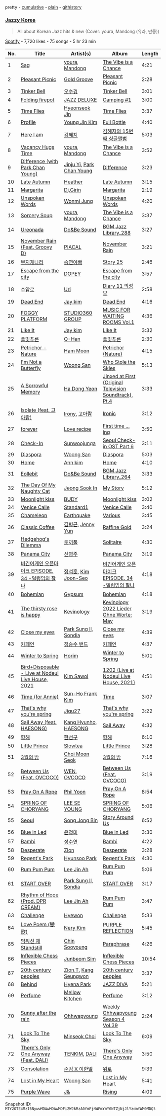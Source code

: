 pretty - [cumulative](/playlists/cumulative/37i9dQZF1DX3Cii9ioWjQP.md) - [plain](/playlists/plain/37i9dQZF1DX3Cii9ioWjQP) - [githistory](https://github.githistory.xyz/mackorone/spotify-playlist-archive/blob/main/playlists/plain/37i9dQZF1DX3Cii9ioWjQP)

### [Jazzy Korea](https://open.spotify.com/playlist/37i9dQZF1DX3Cii9ioWjQP)

> All about Korean Jazz hits & new \(Cover: youra, Mandong \(유라, 만동\)\)

[Spotify](https://open.spotify.com/user/spotify) - 7,720 likes - 75 songs - 5 hr 23 min

| No. | Title | Artist(s) | Album | Length |
|---|---|---|---|---|
| 1 | [Sag](https://open.spotify.com/track/0WT5exMmrq1biJR2cvJepO) | [youra](https://open.spotify.com/artist/5q9adPv91NFr8q2ZcKmX0V), [Mandong](https://open.spotify.com/artist/2Wk4Orq6UQ5KPunF9WHiyd) | [The Vibe is a Chance](https://open.spotify.com/album/0aFwg3Fy4dTUexmtm1cu3N) | 4:21 |
| 2 | [Pleasant Picnic](https://open.spotify.com/track/0E8wShlzhdYlk6rsjPVp8y) | [Gold Groove](https://open.spotify.com/artist/58wAApDuSJLljGr3IIgdlQ) | [Pleasant Picnic](https://open.spotify.com/album/1baRvDw2Ez8iq02DuFIOJo) | 2:28 |
| 3 | [Tinker Bell](https://open.spotify.com/track/1nqcPqcAtTvifR4zxuXojJ) | [오수경](https://open.spotify.com/artist/2dnCKQzRsy3Q6CQx9U1ZAA) | [Tinker Bell](https://open.spotify.com/album/5zU3XfdZYXWtADeGGXYOHJ) | 3:01 |
| 4 | [Folding firepot](https://open.spotify.com/track/7GSZVMov9m9UO55csoY8WZ) | [JAZZ DELUXE](https://open.spotify.com/artist/3H8yiLBISn9K5xYWDqW8ZM) | [Camping \#1](https://open.spotify.com/album/4eCz3zgtU464qVb8FRUeib) | 3:00 |
| 5 | [Time Flies](https://open.spotify.com/track/7f3VOozkefRBvZRyeEbsYk) | [Hyeonseok Jin](https://open.spotify.com/artist/264pWJmBJCG17xYUGdDWyG) | [Time Flies](https://open.spotify.com/album/0YO5jinKkBWg319JzpRxOt) | 3:37 |
| 6 | [Profile](https://open.spotify.com/track/2U8kKyjv3y0FZ6D1RL6AcR) | [Young Jin Kim](https://open.spotify.com/artist/2znNQLAUycEz4QYAx6wDlO) | [Full Bottle](https://open.spotify.com/album/2GekRFOa2tnNoszyCpZVmD) | 4:40 |
| 7 | [Here I am](https://open.spotify.com/track/1ly3Lsq7Kn8Pj14ldHeNSE) | [김혜지](https://open.spotify.com/artist/6z0DShdQxwbWSmB3FLHTE7) | [김혜지의 15번째 싱글앨범](https://open.spotify.com/album/7I1R6zEVfYmWuOzjPN8ATO) | 5:03 |
| 8 | [Vacancy Hugs Time](https://open.spotify.com/track/2fOucbHur1VE47D1m5UCgB) | [youra](https://open.spotify.com/artist/5q9adPv91NFr8q2ZcKmX0V), [Mandong](https://open.spotify.com/artist/2Wk4Orq6UQ5KPunF9WHiyd) | [The Vibe is a Chance](https://open.spotify.com/album/0aFwg3Fy4dTUexmtm1cu3N) | 3:52 |
| 9 | [Difference \(with Park Chan Young\)](https://open.spotify.com/track/6VuslUo78MrJiJTmlbPUhQ) | [Jinju Yi](https://open.spotify.com/artist/1wOcvOmQJOR1LUMF0cIQS5), [Park Chan Young](https://open.spotify.com/artist/4lqCOKaW6ZcRwDL6yEJJo9) | [Difference](https://open.spotify.com/album/6hroMp0MzJ4UThj5OehuZG) | 3:23 |
| 10 | [Late Autumn](https://open.spotify.com/track/3mi9ZwNuK4rG3nVyAZJajb) | [Heather](https://open.spotify.com/artist/4vE4SByWj4geUQdjZvyl9g) | [Late Autumn](https://open.spotify.com/album/1qhO8rdnpTvvrlwyYOcHdM) | 3:15 |
| 11 | [Margarita](https://open.spotify.com/track/0lcoFS3nK9fZoWxUSMff0I) | [Dj.Girin](https://open.spotify.com/artist/1VBQE0jViVM4iR5xiBWG0V) | [Margarita](https://open.spotify.com/album/17DhYlOB1lSsYGwZI8GL3q) | 2:19 |
| 12 | [Unspoken Words](https://open.spotify.com/track/4mTXOg7AweKIjmqSk0CP7c) | [Wonmi Jung](https://open.spotify.com/artist/0daAcOXMuzxPwRiRBqgO2l) | [Unspoken Words](https://open.spotify.com/album/3a7eZQXmz9pudoFomDsg3c) | 4:20 |
| 13 | [Sorcery Soup](https://open.spotify.com/track/1ddVTVxABHqds436IzH004) | [youra](https://open.spotify.com/artist/5q9adPv91NFr8q2ZcKmX0V), [Mandong](https://open.spotify.com/artist/2Wk4Orq6UQ5KPunF9WHiyd) | [The Vibe is a Chance](https://open.spotify.com/album/0aFwg3Fy4dTUexmtm1cu3N) | 3:37 |
| 14 | [Ureonada](https://open.spotify.com/track/4YS7FPQN5hGBzrBC9X55Hf) | [Do&Be Sound](https://open.spotify.com/artist/4lKGgFI2Khs73ROJLwiaa9) | [BGM Jazz Library\_288](https://open.spotify.com/album/5rrTnY08CcFWnUFM8vE6i1) | 3:27 |
| 15 | [November Rain \(Feat\. Groovy D\)](https://open.spotify.com/track/6wN0bERE8RNJvEAeG7tEAW) | [PIACAL](https://open.spotify.com/artist/0QuxeG3QBD0kddWQPgfXaX) | [November Rain](https://open.spotify.com/album/0mkXZKaYTzzb9gOtAqpeU4) | 3:21 |
| 16 | [무지개나라](https://open.spotify.com/track/6hxwYtDkQ35mNuYsiRgqId) | [승연아빠](https://open.spotify.com/artist/4cEdf85FeV9HB2sxDxzyJg) | [Story 25](https://open.spotify.com/album/08hWM6WLKVBeHqP6vDyLM2) | 2:46 |
| 17 | [Escape from the city](https://open.spotify.com/track/1FGtv4md7PpOofoNF8V6pl) | [DOPEY](https://open.spotify.com/artist/1CXyr1fzlKCTjAVfvNGJgM) | [Escape from the city](https://open.spotify.com/album/6SfNyrW3v25cRcdDm7GLks) | 3:57 |
| 18 | [수암로](https://open.spotify.com/track/1agp7haerf4CHKUOix59bO) | [Uri](https://open.spotify.com/artist/2tG5Ksvgakzg0AxoMutgwE) | [Diary 11 의정부](https://open.spotify.com/album/70xNNxytzLqRmn4X2XvvLf) | 2:58 |
| 19 | [Dead End](https://open.spotify.com/track/69F1rfqGeNGhAZVqkyVAZp) | [Jay kim](https://open.spotify.com/artist/5CKtSMyg3anlcQvTWMrmxf) | [Dead End](https://open.spotify.com/album/4TDJGeuPpmfvd49P7GWCQ8) | 4:16 |
| 20 | [FOGGY PLATFORM](https://open.spotify.com/track/1v4jgYpz0sdjbVvOP6fZCW) | [STUDIO360 GROUP](https://open.spotify.com/artist/6SYYPeNmfh2jtwVED2LLgO) | [MUSIC FOR WAITING ROOMS Vol.1](https://open.spotify.com/album/4M3JlJA3T13e6fWk3Yz7SB) | 4:36 |
| 21 | [Like It](https://open.spotify.com/track/1KK7fQbTsWKeexy76WlvC4) | [Jay kim](https://open.spotify.com/artist/5CKtSMyg3anlcQvTWMrmxf) | [Like It](https://open.spotify.com/album/1lIsEk6v9PK15vOosHHvXr) | 3:32 |
| 22 | [풀빛푸른](https://open.spotify.com/track/6SNqL7uzSSESJ3IMKLFCdN) | [Q\-Han](https://open.spotify.com/artist/0Ahq4s8aRjMtjuui5iwxFp) | [풀빛푸른](https://open.spotify.com/album/3dPkZo53nbzFqMory6otX1) | 2:30 |
| 23 | [Petrichor \- Nature](https://open.spotify.com/track/29vC3hES7e492HvTN2Jw4Y) | [Ham Moon](https://open.spotify.com/artist/0dtGNROSjYX3vMQO0eAKCV) | [Petrichor \(Nature\)](https://open.spotify.com/album/4CGwxkmRPClHlBhiinoLOy) | 4:15 |
| 24 | [I'm Not a Butterfly](https://open.spotify.com/track/4RcuqGcL9G95s6qdZzKoqb) | [Woong San](https://open.spotify.com/artist/3FYwrGRWL93eQGcUoVkDO1) | [Who Stole the Skies](https://open.spotify.com/album/3vBepxBq8Ik2Tsn5Yu1uML) | 5:13 |
| 25 | [A Sorrowful Memory](https://open.spotify.com/track/1OXu0ppB1dUwwKMF9Un4q9) | [Ha Dong Yeon](https://open.spotify.com/artist/37HjETdZEtntIoddJLvk0C) | [Jinxed at First \(Original Television Soundtrack\), Pt.4](https://open.spotify.com/album/6qfCrcFoQZSuKIoYvS0jn1) | 3:33 |
| 26 | [Isolate \(feat\. 고아람\)](https://open.spotify.com/track/7JrApI8n2Sj8XntY0QFJ0Q) | [Irony](https://open.spotify.com/artist/0iFYmJPYK3xbD7mqacwFOM), [고아람](https://open.spotify.com/artist/6lTcUEjaxqnfRen2kA4s2Z) | [Ironic](https://open.spotify.com/album/04wW9UOryMrrky7OJlYzIG) | 3:12 |
| 27 | [forever](https://open.spotify.com/track/1zgGCWMf6OOh2IP7OmkI03) | [Love recipe](https://open.spotify.com/artist/5N3TjdglYn7FkcNU4Rcyzu) | [First time ..\. ing](https://open.spotify.com/album/5wtn5mvEtk7f1qDqQrE0Ax) | 3:50 |
| 28 | [Check\-In](https://open.spotify.com/track/6W6UgkbWs1O5MCdt4M9aP5) | [Sunwoojunga](https://open.spotify.com/artist/04L3elxyr0XFua2Ek3domW) | [Seoul Check\-in OST Part 6](https://open.spotify.com/album/6fma7QBBD2qxShJv2jKPcy) | 3:11 |
| 29 | [Diaspora](https://open.spotify.com/track/4LxjliHXyosD6sqDp9vMjU) | [Woong San](https://open.spotify.com/artist/3FYwrGRWL93eQGcUoVkDO1) | [Diaspora](https://open.spotify.com/album/424WFw7apETzYjkgOsyOs5) | 5:03 |
| 30 | [Home](https://open.spotify.com/track/0HfVfNfoK8ZpZ6EvKUgQLg) | [Ann kim](https://open.spotify.com/artist/6G6kuN81r2blIeoah5kf9t) | [Home](https://open.spotify.com/album/5KwCT0VjBxXqGJFbrF88l5) | 4:10 |
| 31 | [Eollebit](https://open.spotify.com/track/66wIabheOrniEJ0kZWxilI) | [Do&Be Sound](https://open.spotify.com/artist/4lKGgFI2Khs73ROJLwiaa9) | [BGM Jazz Library\_264](https://open.spotify.com/album/3Go8PTkJdALkaZXORzUQyL) | 3:33 |
| 32 | [The Day Of My Naughty Cat](https://open.spotify.com/track/5wynjj4joJ0co90AdjGvq1) | [Jeong Sook In](https://open.spotify.com/artist/3Pbw4Y5kqj3hs6NJEPMBrf) | [My Story](https://open.spotify.com/album/6IAtYMlWW8ngSNuXFOpeSZ) | 5:12 |
| 33 | [Moonlight kiss](https://open.spotify.com/track/5KeSCEzu0vaeN6PlIEmZqZ) | [BUDY](https://open.spotify.com/artist/0pHO1D5Z1QoFCX801p8FA3) | [Moonlight kiss](https://open.spotify.com/album/5bTORuj2ausd5NCVfCGc6Q) | 3:02 |
| 34 | [Venice Calle](https://open.spotify.com/track/0P0d6FdDTKGAC8sgqOEMIw) | [Standard1](https://open.spotify.com/artist/1ApMXttgfE896QxynNL0MB) | [Venice Calle](https://open.spotify.com/album/3zLp95jSHy71DRg7QMc9SO) | 3:40 |
| 35 | [Chameleon](https://open.spotify.com/track/2kU8bM9K04n0O3BsJQfeyp) | [Earthquake](https://open.spotify.com/artist/4iMP4w0bfWdZhhdq5YAO4a) | [Various](https://open.spotify.com/album/2eo0dVmhov45ga2tYGbFMF) | 3:45 |
| 36 | [Classic Coffee](https://open.spotify.com/track/3VjfNMeLYZoiqm5cVmFm80) | [김병근](https://open.spotify.com/artist/4dQItXdxCzhuELxhwYZWFi), [Jenny Yun](https://open.spotify.com/artist/7l4cRxyp8p5iCyr0AwvfWu) | [Raffine Gold](https://open.spotify.com/album/7zmb7Ih17LqGgHlBLiXSkO) | 3:24 |
| 37 | [Hedgehog's Dilemma](https://open.spotify.com/track/2U8ltLrIzI7PcNPn75Cdcf) | [토끼풀](https://open.spotify.com/artist/2FOo1mUgBvVxST0MSO6zwu) | [Solitaire](https://open.spotify.com/album/6HQk8NCKz4tp0fedVYoj9G) | 4:30 |
| 38 | [Panama City](https://open.spotify.com/track/0VMAEcSHxnQdMedvh0DmDg) | [신영주](https://open.spotify.com/artist/1RYbei4j2dxJS0hGwPCU7Q) | [Panama City](https://open.spotify.com/album/68t8T2g4qPYt3cF3W2cLSg) | 3:19 |
| 39 | [비긴어게인 오픈마이크 EPISODE\. 34 \-일렁임의 찰나](https://open.spotify.com/track/6IFdEC905IVfVKkEg5oCIf) | [정석훈](https://open.spotify.com/artist/1sK6u1AYcW34Kms0OZtnMC), [Kim Joon\-Seo](https://open.spotify.com/artist/38yvkeOk48SQQIqlvbOELK) | [비긴어게인 오픈마이크 EPISODE\. 34 \-일렁임의 찰나](https://open.spotify.com/album/5pQzpyLvHtOefFVPCRK0Wg) | 4:18 |
| 40 | [Bohemian](https://open.spotify.com/track/2ragyAOyclvs6CaBEE3Ouw) | [Gypsum](https://open.spotify.com/artist/6qV7FBGBGmMOuGRW8gzuP8) | [Bohemian](https://open.spotify.com/album/4yu5JDYqSwsPnO0gozaW6Q) | 4:18 |
| 41 | [The thirsty rose is happy](https://open.spotify.com/track/75IaMRnu0oFGmEruNK4xcB) | [Kevinology](https://open.spotify.com/artist/1oZXLWkvfPyzt9fMVaDxgp) | [Kevinology 2022 Lieder Ohne Worte: May](https://open.spotify.com/album/0eMvcpbAxbTmACwHvJgnti) | 3:19 |
| 42 | [Close my eyes](https://open.spotify.com/track/0jNqyuk278VsrMjcAUzAzZ) | [Park Sung Il](https://open.spotify.com/artist/31UZpd5VtfqTlpuYLrUfe7), [Sondia](https://open.spotify.com/artist/18VQ59noY7aOj59UNMozHp) | [Close my eyes](https://open.spotify.com/album/66A0tlUBVPsaVbiXIrwGqP) | 4:39 |
| 43 | [카페인](https://open.spotify.com/track/6JLQ1cfhEXquVf8WFuLKme) | [정승수 밴드](https://open.spotify.com/artist/2CUrF1ofFe2Fg7tgQQH7Sr) | [카페인](https://open.spotify.com/album/3s8QEeQGLT6y6isxaa4ZjN) | 4:37 |
| 44 | [Winter to Spring](https://open.spotify.com/track/74zAsiHhmAB9FSpbvNGlHW) | [Horim](https://open.spotify.com/artist/4ewZPWfaF9tFfnX1bPVI6A) | [Winter to Spring](https://open.spotify.com/album/1M915pDgthHR7Uw7cab3pw) | 5:01 |
| 45 | [Bird+Disposable \- Live at Nodeul Live House, 2021](https://open.spotify.com/track/0HXDnoDxJh6uMv0lE3tikE) | [Kim Sawol](https://open.spotify.com/artist/08J6v4qHZz06ua0qAicWmE) | [1202 \(Live at Nodeul Live House, 2021\)](https://open.spotify.com/album/3bojTh831YuLITkk3ncNjh) | 4:51 |
| 46 | [Time \(for Annie\)](https://open.spotify.com/track/4yWXTxic6c42tqgPpnZgOL) | [Sun\-Ho Frank Kim](https://open.spotify.com/artist/0DhWxMIv10oVw73Rkd3Ql7) | [Time](https://open.spotify.com/album/1Nr5iVRskqbUFA846VjmqI) | 3:07 |
| 47 | [That's why you're spring](https://open.spotify.com/track/3yTjvrfLQa1WXAXqBXKEKu) | [Jigu27](https://open.spotify.com/artist/5j4gPonhwCuAiiCVYz9P0O) | [That's why you're spring](https://open.spotify.com/album/0i8EGoHiEdbh09CclUC4Td) | 3:22 |
| 48 | [Sail Away \(feat\. HAESONG\)](https://open.spotify.com/track/1m8JMmV16TrgGeBNrt1SC1) | [Kang Hyunho](https://open.spotify.com/artist/50oIUfjtvBKSSGO611Dqzi), [HAESONG](https://open.spotify.com/artist/6wdqKs5SjeknFU3YC1icr8) | [Sail Away](https://open.spotify.com/album/2OF34mOai76B9OjsBIuSaf) | 4:32 |
| 49 | [향해](https://open.spotify.com/track/0heB6yWowfMP46oBMEtRMT) | [한선구](https://open.spotify.com/artist/2Cs1CsArCfGiXBzqqNtFjg) | [향해](https://open.spotify.com/album/3Ft9zLvksjGjBhNUerw01V) | 6:10 |
| 50 | [Little Prince](https://open.spotify.com/track/0pLPPAKpFImzbAwvsSSjhU) | [Slowtea](https://open.spotify.com/artist/2yr3o06a0BFPfZxAqF4beo) | [Little Prince](https://open.spotify.com/album/0bwHRCiwhnjPoxpQtAe6KT) | 3:28 |
| 51 | [3월의 밤](https://open.spotify.com/track/3V1YH9HkdVyurldYIMZX8C) | [Choi Moon Seok](https://open.spotify.com/artist/0kgjv7IJnvcz5RmnHlXrdt) | [3월의 밤](https://open.spotify.com/album/7xmtGgNnp8RTrWUxVj6Onh) | 7:16 |
| 52 | [Between Us \(Feat\. OVCOCO\)](https://open.spotify.com/track/7e6bMKP3CEeyg6jbjFDcrk) | [WEN](https://open.spotify.com/artist/0FXbobEfUaIn6Z95FSJBIE), [OVCOCO](https://open.spotify.com/artist/5z1P1AsCpcqWjw3XUeQght) | [Between Us \(Feat\. OVCOCO\)](https://open.spotify.com/album/3XGjYjce5dOqS0vWknvUzs) | 3:19 |
| 53 | [Pray On A Rope](https://open.spotify.com/track/2JPJlvi9ARshM4U6dwmHF2) | [Phil Yoon](https://open.spotify.com/artist/73EDYkCTptRHqBov4HEnX3) | [Pray On A Rope](https://open.spotify.com/album/0rpDRzu9q0XRYVUOJQ2k14) | 8:54 |
| 54 | [SPRING OF CHORYANG](https://open.spotify.com/track/2CVy1sSuzwKs2DJJlAM5rQ) | [LEE SE YOUNG](https://open.spotify.com/artist/1LxHZbzjNjznwqJzIokSyv) | [SPRING OF CHORYANG](https://open.spotify.com/album/3rdSQwYpcGJrw1rIscH2o9) | 5:06 |
| 55 | [Seoul](https://open.spotify.com/track/0Dp0Mciad7UREjCQ5qMss2) | [Song Jong Bin](https://open.spotify.com/artist/5gI6HMyq1LTLexdeEj8K3w) | [Story Around Us](https://open.spotify.com/album/6cO9OFuDs842hXSwTkD61R) | 6:52 |
| 56 | [Blue in Led](https://open.spotify.com/track/1xZB3IMZ3LSbDoborownFf) | [윤청미](https://open.spotify.com/artist/05uzbpyy2ouCUFKFsmhiwV) | [Blue in Led](https://open.spotify.com/album/0wa11yZGqW3kCVb46jmKZD) | 3:30 |
| 57 | [Bambi](https://open.spotify.com/track/75IjhFxQkIvCzP16IyR5Ob) | [정수연](https://open.spotify.com/artist/7az0Pd2sKjDBXMxPxhd6Qn) | [Bambi](https://open.spotify.com/album/0qKGgiSj0etZBTFrqMwPZ7) | 4:22 |
| 58 | [Desperate](https://open.spotify.com/track/4Bv3tVAF9tnusOb8POzngj) | [Zion](https://open.spotify.com/artist/2m5s6yCAoi5kvykCll3BLU) | [Desperate](https://open.spotify.com/album/2leypAJ4IVrcSHVAw7WQFc) | 3:28 |
| 59 | [Regent's Park](https://open.spotify.com/track/0KH7NarCQrouOez7FRG9FJ) | [Hyunsoo Park](https://open.spotify.com/artist/5FFIobzpoENexOu1dXGd0s) | [Regent's Park](https://open.spotify.com/album/7jQEp2fOLeZlusxnLqQnfA) | 4:30 |
| 60 | [Rum Pum Pum](https://open.spotify.com/track/2JaVEjpz0CVmO7lKP4MqL4) | [Lee Jin Ah](https://open.spotify.com/artist/4SzO3ea2qcjg1uLyNJAWnM) | [Rum Pum Pum](https://open.spotify.com/album/4zx46DYfYzDszLAOVr95Au) | 5:06 |
| 61 | [START OVER](https://open.spotify.com/track/4gKHPsGzAZPQzGuuvIm8eX) | [Park Sung Il](https://open.spotify.com/artist/31UZpd5VtfqTlpuYLrUfe7), [Sondia](https://open.spotify.com/artist/18VQ59noY7aOj59UNMozHp) | [START OVER](https://open.spotify.com/album/0ZwMsN7Rq0QcGrfqO1E8Dd) | 3:17 |
| 62 | [Rhythm of Hope \(Prod\. DPR CREAM\)](https://open.spotify.com/track/0337drC05b9vF1yD8gA66L) | [Lee Jin Ah](https://open.spotify.com/artist/4SzO3ea2qcjg1uLyNJAWnM) | [Rum Pum Pum](https://open.spotify.com/album/4zx46DYfYzDszLAOVr95Au) | 3:47 |
| 63 | [Challenge](https://open.spotify.com/track/7rSaFa1IUSsE3VUpyhsgsC) | [Hyewon](https://open.spotify.com/artist/0tLP2PfCbreoSALgPYgWMB) | [Challenge](https://open.spotify.com/album/1K2GzbrJLDIRfzpVBIw6FR) | 5:33 |
| 64 | [Love Poem \(戀歌\)](https://open.spotify.com/track/7l8I3o4QZaMCJ228JNheqj) | [Nery Kim](https://open.spotify.com/artist/3mP01gXSZGuCxIyX9nF9cf) | [PURPLE REFLECTION](https://open.spotify.com/album/4x9TtrUlUK9u6OnKF28OXr) | 5:45 |
| 65 | [멈춰선 채 Standstill](https://open.spotify.com/track/2FO4NG072mM775tWuGErNB) | [Chin Sooyoung](https://open.spotify.com/artist/263UdmGyOJkZ6CGF5v7d4G) | [Paraphrase](https://open.spotify.com/album/3j1MVk2HnnZi8CcXOIDkWr) | 4:26 |
| 66 | [Inflexible Chess Pieces](https://open.spotify.com/track/0IBsuihyvthkFXRqDXOOAg) | [Junbeom Sim](https://open.spotify.com/artist/3LNX9HVfbM5u3IdJ44IVwL) | [Inflexible Chess Pieces](https://open.spotify.com/album/2OrJbRm23LFDbvg4J2P072) | 10:54 |
| 67 | [20th century peoples](https://open.spotify.com/track/3oDA9tHwdZCXnmEh99eCl9) | [Zion.T](https://open.spotify.com/artist/5HenzRvMtSrgtvU16XAoby), [Kang Seungwon](https://open.spotify.com/artist/48DsjCcpYJQWi5fulzyuBm) | [20th century peoples](https://open.spotify.com/album/5g031chgii7mbeG3q1Nwn8) | 3:37 |
| 68 | [Behind](https://open.spotify.com/track/6HvtI4dnFqS2YHxQxSRN5R) | [Hyena Park](https://open.spotify.com/artist/1FPKbjt3JFJCUL0Tjo4V4E) | [JAZZ DIVA](https://open.spotify.com/album/46RpUdfLtkuprdnQh69cPb) | 5:21 |
| 69 | [Perfume](https://open.spotify.com/track/02xYtlVTLBZXxXIP2kec41) | [Mellow Kitchen](https://open.spotify.com/artist/36aNW4upSxSBHoX0I3AmP1) | [Perfume](https://open.spotify.com/album/2HwZWaK4Sp3fnrbgfIz5Vq) | 3:12 |
| 70 | [Sunny after the rain](https://open.spotify.com/track/5EYXCX3C33oyz7EGyBUoo4) | [Ohhwapyoung](https://open.spotify.com/artist/5Ld0vZxZXB0C467fp1bJ7U) | [Weekly Ohhwapyoung Season 4 Vol.39](https://open.spotify.com/album/4R4vkv6lrO0cSjH0jSGTss) | 2:24 |
| 71 | [Look To The Sky](https://open.spotify.com/track/16Ij8FOcMTVN5XbMjziPpS) | [Minseok Choi](https://open.spotify.com/artist/66DjCgQhjF05QqsFAK4JcQ) | [Look To The Sky](https://open.spotify.com/album/0nBvF6j1EIdvKGqb5UGYYu) | 6:09 |
| 72 | [There's Only One Anyway \(Feat\. DALI\)](https://open.spotify.com/track/1D58NBVDQ2mvKVmZoBzRlz) | [TENKIM](https://open.spotify.com/artist/7dJjGijBRQ2abaL60zBCLA), [DALI](https://open.spotify.com/artist/2MnSDLAdRFxMw8YFJIIGmT) | [There's Only One Anyway](https://open.spotify.com/album/6Duno4QDnPQku1ENfWM1lB) | 3:50 |
| 73 | [Consolation](https://open.spotify.com/track/33SBaRtJMTaOVsqNZvYg2p) | [준킴 X 이한얼](https://open.spotify.com/artist/1zq70EDZpkLQXiNUsvdlI5) | [위로](https://open.spotify.com/album/6D4cKP9spFxsWYdbFkjQWu) | 9:39 |
| 74 | [Lost in My Heart](https://open.spotify.com/track/5UPNxRMr8YQWhfpPJtsoQH) | [Woong San](https://open.spotify.com/artist/3FYwrGRWL93eQGcUoVkDO1) | [Lost in My Heart](https://open.spotify.com/album/49kE2DER1Ohvkiku0Iue1O) | 5:41 |
| 75 | [Purple Wave](https://open.spotify.com/track/34Shh5noYkuYyheOnzWs5g) | [J&](https://open.spotify.com/artist/1yt0psswSKE37IwwZVFeuc) | [Rising](https://open.spotify.com/album/0KNNPQuVGnTdmyuka4re6q) | 4:09 |

Snapshot ID: `MTY2OTE4MzI5NywwMDAwMDAwMDFiZWJkMzA0YmFjNWFmYmY0NTZjNjJlYzdmYWM0MDQ5`
